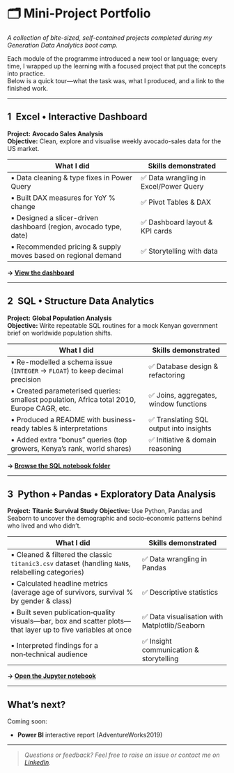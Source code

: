 # 🗂️ Mini-Project Portfolio  
_A collection of bite-sized, self-contained projects completed during my Generation Data Analytics boot camp._

Each module of the programme introduced a new tool or language; every time, I wrapped up the learning with a focused project that put the concepts into practice.  
Below is a quick tour—what the task was, what I produced, and a link to the finished work.

---

## 1 Excel • Interactive Dashboard  
**Project:** **Avocado Sales Analysis**  
**Objective:** Clean, explore and visualise weekly avocado-sales data for the US market.

| What I did | Skills demonstrated |
|------------|--------------------|
| ▪ Data cleaning & type fixes in Power Query | ✅ Data wrangling in Excel/Power Query |
| ▪ Built DAX measures for YoY % change | ✅ Pivot Tables & DAX |
| ▪ Designed a slicer-driven dashboard (region, avocado type, date) | ✅ Dashboard layout & KPI cards |
| ▪ Recommended pricing & supply moves based on regional demand | ✅ Storytelling with data |

**→ [View the dashboard](https://sites.google.com/view/avocadotrendanalysis/home)**

---

## 2 SQL • Structure Data Analytics  
**Project:** **Global Population Analysis**  
**Objective:** Write repeatable SQL routines for a mock Kenyan government brief on worldwide population shifts.

| What I did | Skills demonstrated |
|------------|--------------------|
| ▪ Re-modelled a schema issue (`INTEGER` → `FLOAT`) to keep decimal precision | ✅ Database design & refactoring |
| ▪ Created parameterised queries: smallest population, Africa total 2010, Europe CAGR, etc. | ✅ Joins, aggregates, window functions |
| ▪ Produced a README with business-ready tables & interpretations | ✅ Translating SQL output into insights |
| ▪ Added extra “bonus” queries (top growers, Kenya’s rank, world shares) | ✅ Initiative & domain reasoning |

**→ [Browse the SQL notebook folder](https://github.com/zaraanry/mini_project/tree/main/Global%20Population%20Analysis%20Project%20(SQL))**

---

## 3 Python + Pandas • Exploratory Data Analysis

**Project:** **Titanic Survival Study**
**Objective:** Use Python, Pandas and Seaborn to uncover the demographic and socio‑economic patterns behind who lived and who didn’t.

| What I did                                                                                                                    | Skills demonstrated                          |
| ----------------------------------------------------------------------------------------------------------------------------- | -------------------------------------------- |
| ▪ Cleaned & filtered the classic `titanic3.csv` dataset (handling `NaN`s, relabelling categories)                             | ✅ Data wrangling in Pandas                   |
| ▪ Calculated headline metrics (average age of survivors, survival % by gender & class)                                        | ✅ Descriptive statistics                     |
| ▪ Built seven publication‑quality visuals—bar, box and scatter plots—that layer up to five variables at once                  | ✅ Data visualisation with Matplotlib/Seaborn |
| ▪ Interpreted findings for a non‑technical audience | ✅ Insight communication & storytelling       |

**→ [Open the Jupyter notebook](https://github.com/zaraanry/mini_project/blob/main/Titanic%20Survival%20Analysis%20(Python)/titanic.ipynb)**

---

## What’s next?

Coming soon:

* **Power BI** interactive report (AdventureWorks2019)

---

> _Questions or feedback? Feel free to raise an issue or contact me on [LinkedIn](https://www.linkedin.com/in/zahra-noury-9a6b4535b/)._
